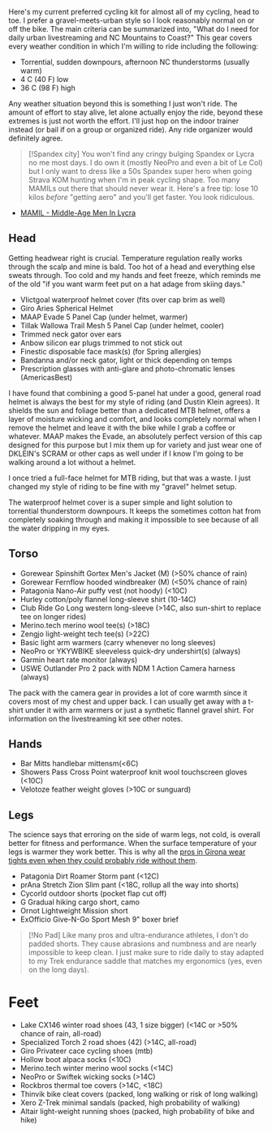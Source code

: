 Here's my current preferred cycling kit for almost all of my cycling, head to toe. I prefer a gravel-meets-urban style so I look reasonably normal on or off the bike. The main criteria can be summarized into, "What do I need for daily urban livestreaming and NC Mountains to Coast?" This gear covers every weather condition in which I'm willing to ride including the following:

- Torrential, sudden downpours, afternoon NC thunderstorms (usually warm)
- 4 C (40 F) low
- 36 C (98 F) high

Any weather situation beyond this is something I just won't ride. The amount of effort to stay alive, let alone actually enjoy the ride, beyond these extremes is just not worth the effort. I'll just hop on the indoor trainer instead (or bail if on a group or organized ride). Any ride organizer would definitely agree.

> [!Spandex city]
> You won't find any cringy bulging Spandex or Lycra no me most days. I do own it (mostly NeoPro and even a bit of Le Col) but I only want to dress like a 50s Spandex super hero when going Strava KOM hunting when I'm in peak cycling shape. Too many MAMILs out there that should never wear it. Here's a free tip: lose 10 kilos *before* "getting aero" and you'll get faster. You look ridiculous.

- [MAMIL - Middle-Age Men In Lycra](MAMIL%20-%20Middle-Age%20Men%20In%20Lycra.md)
## Head

Getting headwear right is crucial. Temperature regulation really works through the scalp and mine is bald. Too hot of a head and everything else sweats through. Too cold and my hands and feet freeze, which reminds me of the old "if you want warm feet put on a hat adage from skiing days."

- VIictgoal waterproof helmet cover (fits over cap brim as well)
- Giro Aries Spherical Helmet
- MAAP Evade 5 Panel Cap (under helmet, warmer)
- Tillak Wallowa Trail Mesh 5 Panel Cap (under helmet, cooler)
- Trimmed neck gator over ears
- Anbow silicon ear plugs trimmed to not stick out
- Finestic disposable face mask(s) (for Spring allergies)
- Bandanna and/or neck gator, light or thick depending on temps
- Prescription glasses with anti-glare and photo-chromatic lenses (AmericasBest)

I have found that combining a good 5-panel hat under a good, general road helmet is always the best for my style of riding (and Dustin Klein agrees). It shields the sun and foliage better than a dedicated MTB helmet, offers a layer of moisture wicking and comfort, and looks completely normal when I remove the helmet and leave it with the bike while I grab a coffee or whatever. MAAP makes the Evade, an absolutely perfect version of this cap designed for this purpose but I mix them up for variety and just wear one of DKLEIN's SCRAM or other caps as well under if I know I'm going to be walking around a lot without a helmet.

I once tried a full-face helmet for MTB riding, but that was a waste. I just changed my style of riding to be fine with my "gravel" helmet setup.

The waterproof helmet cover is a super simple and light solution to torrential thunderstorm downpours. It keeps the sometimes cotton hat from completely soaking through and making it impossible to see because of all the water dripping in my eyes.
## Torso

- Gorewear Spinshift Gortex Men's Jacket (M) (>50% chance of rain)
- Gorewear Fernflow hooded windbreaker (M) (<50% chance of rain)
- Patagonia Nano-Air puffy vest (not hoody) (<10C)
- Hurley cotton/poly flannel long-sleeve shirt (10-14C)
- Club Ride Go Long western long-sleeve (>14C, also sun-shirt to replace tee on longer rides)
- Merino.tech merino wool tee(s) (>18C)
- Zengjo light-weight tech tee(s) (>22C)
- Basic light arm warmers (carry whenever no long sleeves)
- NeoPro or YKYWBIKE sleeveless quick-dry undershirt(s) (always)
- Garmin heart rate monitor (always)
- USWE Outlander Pro 2 pack with NDM 1 Action Camera harness (always)

The pack with the camera gear in provides a lot of core warmth since it covers most of my chest and upper back. I can usually get away with a t-shirt under it with arm warmers or just a synthetic flannel gravel shirt. For information on the livestreaming kit see other notes.
## Hands

- Bar Mitts handlebar mittensm(<6C)
- Showers Pass Cross Point waterproof knit wool touchscreen gloves (<10C)
- Velotoze feather weight gloves (>10C or sunguard)
## Legs

The science says that erroring on the side of warm legs, not cold, is overall better for fitness and performance. When the surface temperature of your legs is warmer they work better. This is why all the [pros in Girona wear tights even when they could probably ride without them](https://youtu.be/xYaStNJVaKQ?si=SmvaBlja3T-mtJcS&t=279).

- Patagonia Dirt Roamer Storm pant (<12C)
- prAna Stretch Zion Slim pant (<18C, rollup all the way into shorts)
- Cycorld outdoor shorts (pocket flap cut off)
- G Gradual hiking cargo short, camo
- Ornot Lightweight Mission short
- ExOfficio Give-N-Go Sport Mesh 9" boxer brief

> [!No Pad]
> Like many pros and ultra-endurance athletes, I don't do padded shorts. They cause abrasions and numbness and are nearly impossible to keep clean. I just make sure to ride daily to stay adapted to my Trek endurance saddle that matches my ergonomics (yes, even on the long days).
# Feet

- Lake CX146 winter road shoes (43, 1 size bigger) (<14C or >50% chance of rain, all-road)
- Specialized Torch 2 road shoes (42) (>14C, all-road)
- Giro Privateer cace cycling shoes (mtb)
- Hollow boot alpaca socks (<10C)
- Merino.tech winter merino wool socks (<14C)
- NeoPro or Swiftek wicking socks (>14C)
- Rockbros thermal toe covers (>14C, <18C)
- Thinvik bike cleat covers (packed, long walking or risk of long walking)
- Xero Z-Trek minimal sandals (packed, high probability of walking)
- Altair light-weight running shoes (packed, high probability of bike and hike)





